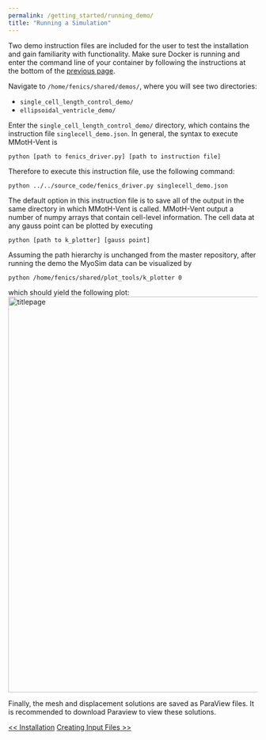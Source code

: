 ```yaml
---
permalink: /getting_started/running_demo/
title: "Running a Simulation"
---
```


Two demo instruction files are included for the user to test the installation and gain familiarity with functionality. Make sure Docker is running and enter the command line of your container by following the instructions at the bottom of the [previous page](/MMotH-Vent/getting_started/installation/#enter-container-command-line).

Navigate to ```/home/fenics/shared/demos/```, where you will see two directories:  
* ```single_cell_length_control_demo/```
* ```ellipsoidal_ventricle_demo/```

Enter the ```single_cell_length_control_demo/``` directory, which contains the instruction file ```singlecell_demo.json```. In general, the syntax to execute MMotH-Vent is
```
python [path to fenics_driver.py] [path to instruction file]
```
Therefore to execute this instruction file, use the following command:  

```
python ../../source_code/fenics_driver.py singlecell_demo.json
```

The default option in this instruction file is to save all of the output in the same directory in which MMotH-Vent is called. MMotH-Vent output a number of numpy arrays that contain cell-level information. The cell data at any gauss point can be plotted by executing
```
python [path to k_plotter] [gauss point]
```
Assuming the path hierarchy is unchanged from the master repository, after running the demo the MyoSim data can be visualized by
```
python /home/fenics/shared/plot_tools/k_plotter 0
```
which should yield the following plot:
<img src="https://github.com/mmoth-kurtis/MMotH-Vent/blob/master/docs/assets/images/Screen%20Shot%202020-07-01%20at%205.03.18%20PM.png?raw=true" alt="titlepage" width="800"/>  

Finally, the mesh and displacement solutions are saved as ParaView files. It is recommended to download Paraview to view these solutions.

<a href="/MMotH-Vent/getting_started/installation/" class="btn btn--primary"><< Installation</a>
<a href="/MMotH-Vent/getting_started/fenics_input_readme/" class="btn btn--primary">Creating Input Files >></a>
